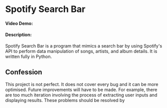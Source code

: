 # Spotify Search Bar
#### Video Demo:  <URL HERE>
#### Description:
Spotify Search Bar is a program that mimics a search bar by using Spotify's API to perform data manipulation of songs, artists, and album details. It is written fully in Python.

## Confession
This project is not perfect. It does not cover every bug and it can be more optimised. Future improvements will have to be made. For example, there are too much iteration involving the process of extracting user inputs and displaying results. These problems should be resolved by 